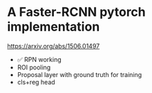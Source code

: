 # A Faster-RCNN pytorch implementation

https://arxiv.org/abs/1506.01497


- ✅ RPN working
- ROI pooling
- Proposal layer with ground truth for training
- cls+reg head
